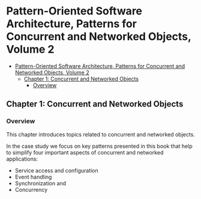 # Pattern-Oriented Software Architecture, Patterns for Concurrent and Networked Objects, Volume 2

- [Pattern-Oriented Software Architecture, Patterns for Concurrent and Networked Objects, Volume 2](#pattern-oriented-software-architecture-patterns-for-concurrent-and-networked-objects-volume-2)
  - [Chapter 1: Concurrent and Networked Objects](#chapter-1-concurrent-and-networked-objects)
    - [Overview](#overview)

## Chapter 1: Concurrent and Networked Objects

### Overview

This chapter introduces topics related to concurrent and networked objects.

In the case study we focus on key patterns presented in this book that help to simplify four important aspects of concurrent and networked applications:

- Service access and configuration
- Event handling
- Synchronization and
- Concurrency
